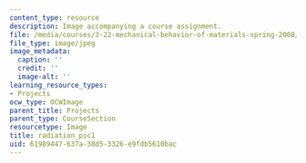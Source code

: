 ```yaml
---
content_type: resource
description: Image accompanying a course assignment.
file: /media/courses/3-22-mechanical-behavior-of-materials-spring-2008/61989447637a38d53326e9fdb5610bac_radiation_pic1.jpg
file_type: image/jpeg
image_metadata:
  caption: ''
  credit: ''
  image-alt: ''
learning_resource_types:
- Projects
ocw_type: OCWImage
parent_title: Projects
parent_type: CourseSection
resourcetype: Image
title: radiation_pic1
uid: 61989447-637a-38d5-3326-e9fdb5610bac
---
```

